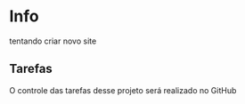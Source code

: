 # Info
tentando criar novo site

## Tarefas
O controle das tarefas desse projeto será realizado no GitHub

